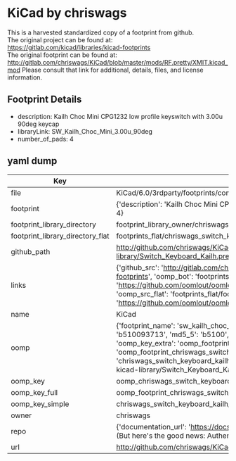 # KiCad by chriswags  
This is a harvested standardized copy of a footprint from github.  
The original project can be found at:  
https://gitlab.com/kicad/libraries/kicad-footprints  
The original footprint can be found at:
http://gitlab.com/chriswags/KiCad/blob/master/mods/RF.pretty/XMIT.kicad_mod
Please consult that link for additional, details, files, and license information.  
## Footprint Details
* description: Kailh Choc Mini CPG1232 low profile keyswitch with 3.00u 90deg keycap  
* libraryLink: SW_Kailh_Choc_Mini_3.00u_90deg  
* number_of_pads: 4  
## yaml dump  
| Key | Value |  
| --- | --- |  
| file | KiCad/6.0/3rdparty/footprints/com_github_perigoso_keyswitch-kicad-library/Switch_Keyboard_Kailh.pretty/SW_Kailh_Choc_Mini_3.00u_90deg.kicad_mod |  
| footprint | {'description': 'Kailh Choc Mini CPG1232 low profile keyswitch with 3.00u 90deg keycap', 'libraryLink': 'SW_Kailh_Choc_Mini_3.00u_90deg', 'number_of_pads': 4} |  
| footprint_library_directory | footprint_library_owner/chriswags_KiCad |  
| footprint_library_directory_flat | footprints_flat/chriswags_switch_keyboard_kailh_sw_kailh_choc_mini_3_00u_90deg/working |  
| github_path | http://github.com/chriswags/KiCad/blob/master/6.0/3rdparty/footprints/com_github_perigoso_keyswitch-kicad-library/Switch_Keyboard_Kailh.pretty/SW_Kailh_Choc_Mini_3.00u_90deg.kicad_mod |  
| links | {'github_src': 'http://gitlab.com/chriswags/KiCad/blob/master/mods/RF.pretty/XMIT.kicad_mod', 'github_src_repo': 'https://gitlab.com/kicad/libraries/kicad-footprints', 'oomp_bot': 'footprints/chriswags_switch_keyboard_kailh_sw_kailh_choc_mini_3_00u_90deg/working', 'oomp_bot_github': 'https://github.com/oomlout/oomlout_oomp_footprint_bot/tree/main/footprints/chriswags_switch_keyboard_kailh_sw_kailh_choc_mini_3_00u_90deg/working', 'oomp_src_flat': 'footprints_flat/footprints_flat/chriswags_switch_keyboard_kailh_sw_kailh_choc_mini_3_00u_90deg/working', 'oomp_src_flat_github': 'https://github.com/oomlout/oomlout_oomp_footprint_src/tree/main/footprints_flat/chriswags_switch_keyboard_kailh_sw_kailh_choc_mini_3_00u_90deg/working'} |  
| name | KiCad |  
| oomp | {'footprint_name': 'sw_kailh_choc_mini_3_00u_90deg', 'library_name': 'switch_keyboard_kailh', 'md5': 'b5100937134b1bf9d28a7fd431c1d2da', 'md5_10': 'b510093713', 'md5_5': 'b5100', 'md5_6': 'b51009', 'oomp_key': 'oomp_chriswags_switch_keyboard_kailh_sw_kailh_choc_mini_3_00u_90deg', 'oomp_key_extra': 'oomp_footprint_chriswags_switch_keyboard_kailh_sw_kailh_choc_mini_3_00u_90deg', 'oomp_key_full': 'oomp_footprint_chriswags_switch_keyboard_kailh_sw_kailh_choc_mini_3_00u_90deg_b51009', 'oomp_key_simple': 'chriswags_switch_keyboard_kailh_sw_kailh_choc_mini_3_00u_90deg', 'original_filename': 'KiCad/6.0/3rdparty/footprints/com_github_perigoso_keyswitch-kicad-library/Switch_Keyboard_Kailh.pretty/SW_Kailh_Choc_Mini_3.00u_90deg.kicad_mod', 'owner_name': 'chriswags'} |  
| oomp_key | oomp_chriswags_switch_keyboard_kailh_sw_kailh_choc_mini_3_00u_90deg |  
| oomp_key_full | oomp_footprint_chriswags_switch_keyboard_kailh_sw_kailh_choc_mini_3_00u_90deg |  
| oomp_key_simple | chriswags_switch_keyboard_kailh_sw_kailh_choc_mini_3_00u_90deg |  
| owner | chriswags |  
| repo | {'documentation_url': 'https://docs.github.com/rest/overview/resources-in-the-rest-api#rate-limiting', 'message': "API rate limit exceeded for 84.66.173.59. (But here's the good news: Authenticated requests get a higher rate limit. Check out the documentation for more details.)"} |  
| url | http://github.com/chriswags/KiCad |  

